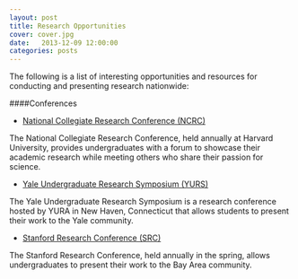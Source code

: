 ```yaml
---
layout: post
title: Research Opportunities
cover: cover.jpg
date:   2013-12-09 12:00:00
categories: posts
---
```

The following is a list of interesting opportunities and resources for conducting and presenting research nationwide:

####Conferences

 - [National Collegiate Research Conference (NCRC)](/NCRC)

The National Collegiate Research Conference, held annually at Harvard University, provides undergraduates with a forum to showcase their academic research while meeting others who share their passion for science.

- [Yale Undergraduate Research Symposium (YURS)](http://yura.yale.edu/yurs-2015)

The Yale Undergraduate Research Symposium is a research conference hosted by YURA in New Haven, Connecticut that allows students to present their work to the Yale community.

 - [Stanford Research Conference (SRC)](http://sura.stanford.edu)

The Stanford Research Conference, held annually in the spring, allows undergraduates to present their work to the Bay Area community.
